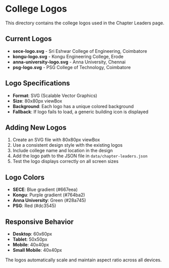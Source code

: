 # College Logos

This directory contains the college logos used in the Chapter Leaders page.

## Current Logos

- **sece-logo.svg** - Sri Eshwar College of Engineering, Coimbatore
- **kongu-logo.svg** - Kongu Engineering College, Erode  
- **anna-university-logo.svg** - Anna University, Chennai
- **psg-logo.svg** - PSG College of Technology, Coimbatore

## Logo Specifications

- **Format**: SVG (Scalable Vector Graphics)
- **Size**: 80x80px viewBox
- **Background**: Each logo has a unique colored background
- **Fallback**: If logo fails to load, a generic building icon is displayed

## Adding New Logos

1. Create an SVG file with 80x80px viewBox
2. Use a consistent design style with the existing logos
3. Include college name and location in the design
4. Add the logo path to the JSON file in `data/chapter-leaders.json`
5. Test the logo displays correctly on all screen sizes

## Logo Colors

- **SECE**: Blue gradient (#667eea)
- **Kongu**: Purple gradient (#764ba2)
- **Anna University**: Green (#28a745)
- **PSG**: Red (#dc3545)

## Responsive Behavior

- **Desktop**: 60x60px
- **Tablet**: 50x50px
- **Mobile**: 40x40px
- **Small Mobile**: 40x40px

The logos automatically scale and maintain aspect ratio across all devices.
